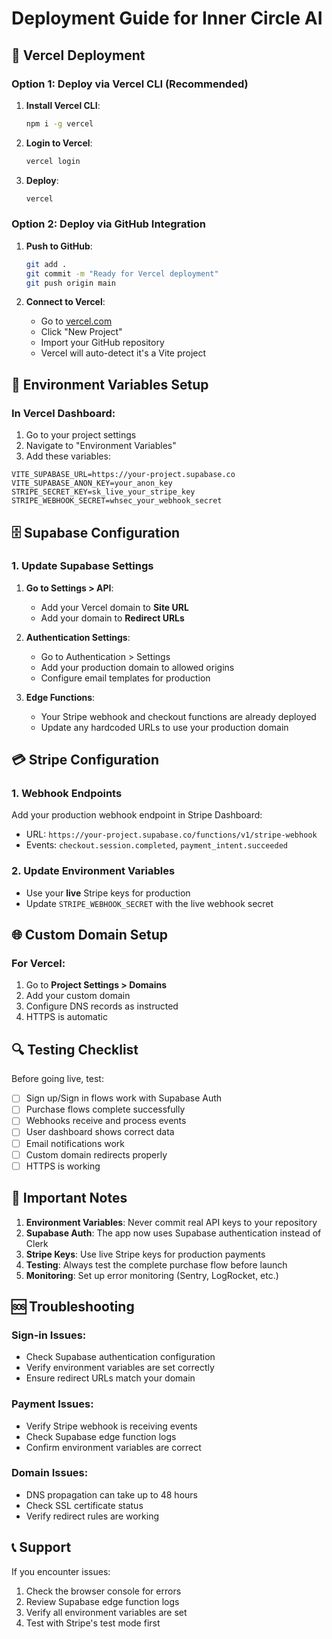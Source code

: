 # Deployment Guide for Inner Circle AI

## 🚀 Vercel Deployment

### Option 1: Deploy via Vercel CLI (Recommended)
1. **Install Vercel CLI**:
   ```bash
   npm i -g vercel
   ```

2. **Login to Vercel**:
   ```bash
   vercel login
   ```

3. **Deploy**:
   ```bash
   vercel
   ```

### Option 2: Deploy via GitHub Integration
1. **Push to GitHub**:
   ```bash
   git add .
   git commit -m "Ready for Vercel deployment"
   git push origin main
   ```

2. **Connect to Vercel**:
   - Go to [vercel.com](https://vercel.com)
   - Click "New Project"
   - Import your GitHub repository
   - Vercel will auto-detect it's a Vite project

## 🔧 Environment Variables Setup

### In Vercel Dashboard:
1. Go to your project settings
2. Navigate to "Environment Variables"
3. Add these variables:

```
VITE_SUPABASE_URL=https://your-project.supabase.co
VITE_SUPABASE_ANON_KEY=your_anon_key
STRIPE_SECRET_KEY=sk_live_your_stripe_key
STRIPE_WEBHOOK_SECRET=whsec_your_webhook_secret
```

## 🗄️ Supabase Configuration

### 1. Update Supabase Settings
1. **Go to Settings > API**:
   - Add your Vercel domain to **Site URL**
   - Add your domain to **Redirect URLs**

2. **Authentication Settings**:
   - Go to Authentication > Settings
   - Add your production domain to allowed origins
   - Configure email templates for production

3. **Edge Functions**:
   - Your Stripe webhook and checkout functions are already deployed
   - Update any hardcoded URLs to use your production domain

## 💳 Stripe Configuration

### 1. Webhook Endpoints
Add your production webhook endpoint in Stripe Dashboard:
- URL: `https://your-project.supabase.co/functions/v1/stripe-webhook`
- Events: `checkout.session.completed`, `payment_intent.succeeded`

### 2. Update Environment Variables
- Use your **live** Stripe keys for production
- Update `STRIPE_WEBHOOK_SECRET` with the live webhook secret

## 🌐 Custom Domain Setup

### For Vercel:
1. Go to **Project Settings > Domains**
2. Add your custom domain
3. Configure DNS records as instructed
4. HTTPS is automatic

## 🔍 Testing Checklist

Before going live, test:
- [ ] Sign up/Sign in flows work with Supabase Auth
- [ ] Purchase flows complete successfully
- [ ] Webhooks receive and process events
- [ ] User dashboard shows correct data
- [ ] Email notifications work
- [ ] Custom domain redirects properly
- [ ] HTTPS is working

## 🚨 Important Notes

1. **Environment Variables**: Never commit real API keys to your repository
2. **Supabase Auth**: The app now uses Supabase authentication instead of Clerk
3. **Stripe Keys**: Use live Stripe keys for production payments
4. **Testing**: Always test the complete purchase flow before launch
5. **Monitoring**: Set up error monitoring (Sentry, LogRocket, etc.)

## 🆘 Troubleshooting

### Sign-in Issues:
- Check Supabase authentication configuration
- Verify environment variables are set correctly
- Ensure redirect URLs match your domain

### Payment Issues:
- Verify Stripe webhook is receiving events
- Check Supabase edge function logs
- Confirm environment variables are correct

### Domain Issues:
- DNS propagation can take up to 48 hours
- Check SSL certificate status
- Verify redirect rules are working

## 📞 Support

If you encounter issues:
1. Check the browser console for errors
2. Review Supabase edge function logs
3. Verify all environment variables are set
4. Test with Stripe's test mode first